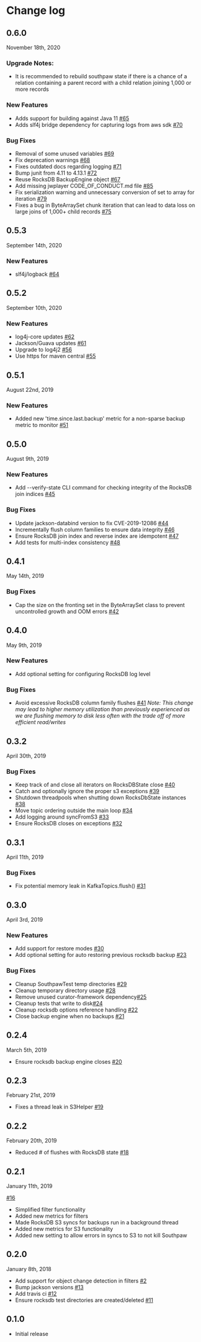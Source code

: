 # Change log

## 0.6.0
November 18th, 2020

### Upgrade Notes:
* It is recommended to rebuild southpaw state if there is a chance of a relation containing a parent record with a child relation joining 1,000 or more records

### New Features
* Adds support for building against Java 11 [#65](https://github.com/jwplayer/southpaw/pull/65)
* Adds slf4j bridge dependency for capturing logs from aws sdk [#70](https://github.com/jwplayer/southpaw/pull/70)

### Bug Fixes
* Removal of some unused variables [#69](https://github.com/jwplayer/southpaw/pull/69)
* Fix deprecation warnings [#68](https://github.com/jwplayer/southpaw/pull/68)
* Fixes outdated docs regarding logging [#71](https://github.com/jwplayer/southpaw/pull/71)
* Bump junit from 4.11 to 4.13.1 [#72](https://github.com/jwplayer/southpaw/pull/72)
* Reuse RocksDB BackupEngine object [#67](https://github.com/jwplayer/southpaw/pull/67)
* Add missing jwplayer CODE_OF_CONDUCT.md file [#85](https://github.com/jwplayer/southpaw/pull/85)
* Fix serialization warning and unnecessary conversion of set to array for iteration [#79](https://github.com/jwplayer/southpaw/pull/79)
* Fixes a bug in ByteArraySet chunk iteration that can lead to data loss on large joins of 1,000+ child records [#75](https://github.com/jwplayer/southpaw/pull/75)

## 0.5.3
September 14th, 2020

### New Features
* slf4j/logback [#64](https://github.com/jwplayer/southpaw/pull/64)

## 0.5.2
September 10th, 2020

### New Features
* log4j-core updates [#62](https://github.com/jwplayer/southpaw/pull/62)
* Jackson/Guava updates [#61](https://github.com/jwplayer/southpaw/pull/61)
* Upgrade to log4j2 [#56](https://github.com/jwplayer/southpaw/pull/56)
* Use https for maven central [#55](https://github.com/jwplayer/southpaw/pull/55)

## 0.5.1
August 22nd, 2019

### New Features
* Added new 'time.since.last.backup' metric for a non-sparse backup metric to monitor [#51](https://github.com/jwplayer/southpaw/pull/51)

## 0.5.0
August 9th, 2019

### New Features
* Add --verify-state CLI command for checking integrity of the RocksDB join indices [#45](https://github.com/jwplayer/southpaw/pull/45)

### Bug Fixes
* Update jackson-databind version to fix CVE-2019-12086 [#44](https://github.com/jwplayer/southpaw/pull/44)
* Incrementally flush column families to ensure data integrity [#46](https://github.com/jwplayer/southpaw/pull/46)
* Ensure RocksDB join index and reverse index are idempotent [#47](https://github.com/jwplayer/southpaw/pull/47)
* Add tests for multi-index consistency [#48](https://github.com/jwplayer/southpaw/pull/48)

## 0.4.1
May 14th, 2019

### Bug Fixes
* Cap the size on the fronting set in the ByteArraySet class to prevent uncontrolled growth and OOM errors [#42](https://github.com/jwplayer/southpaw/pull/42) 

## 0.4.0
May 9th, 2019

### New Features
* Add optional setting for configuring RocksDB log level

### Bug Fixes
* Avoid excessive RocksDB column family flushes [#41](https://github.com/jwplayer/southpaw/pull/41) *Note: This change may lead to higher memory utilization than previously experienced as we are flushing memory to disk less often with the trade off of more efficient read/writes*

## 0.3.2
April 30th, 2019

### Bug Fixes
* Keep track of and close all iterators on RocksDBState close [#40](https://github.com/jwplayer/southpaw/pull/40)
* Catch and optionally ignore the proper s3 exceptions [#39](https://github.com/jwplayer/southpaw/pull/39)
* Shutdown threadpools when shutting down RocksDbState instances [#38](https://github.com/jwplayer/southpaw/pull/38)
* Move topic ordering outside the main loop [#34](https://github.com/jwplayer/southpaw/pull/34)
* Add logging around syncFromS3 [#33](https://github.com/jwplayer/southpaw/pull/33)
* Ensure RocksDB closes on exceptions [#32](https://github.com/jwplayer/southpaw/pull/32)

## 0.3.1
April 11th, 2019

### Bug Fixes
* Fix potential memory leak in KafkaTopics.flush() [#31](https://github.com/jwplayer/southpaw/pull/31)

## 0.3.0
April 3rd, 2019

### New Features
* Add support for restore modes [#30](https://github.com/jwplayer/southpaw/pull/30)
* Add optional setting for auto restoring previous rocksdb backup [#23](https://github.com/jwplayer/southpaw/pull/23)

### Bug Fixes
* Cleanup SouthpawTest temp directories [#29](https://github.com/jwplayer/southpaw/pull/29)
* Cleanup temporary directory usage [#28](https://github.com/jwplayer/southpaw/pull/28)
* Remove unused curator-framework dependency[#25](https://github.com/jwplayer/southpaw/pull/25)
* Cleanup tests that write to disk[#24](https://github.com/jwplayer/southpaw/pull/24)
* Cleanup rocksdb options reference handling [#22](https://github.com/jwplayer/southpaw/pull/22)
* Close backup engine when no backups [#21](https://github.com/jwplayer/southpaw/pull/21)

## 0.2.4
March 5th, 2019

* Ensure rocksdb backup engine closes [#20](https://github.com/jwplayer/southpaw/pull/20)

## 0.2.3
February 21st, 2019

* Fixes a thread leak in S3Helper [#19](https://github.com/jwplayer/southpaw/pull/19)

## 0.2.2
February 20th, 2019

* Reduced # of flushes with RocksDB state [#18](https://github.com/jwplayer/southpaw/pull/18)  

## 0.2.1
January 11th, 2019

[#16](https://github.com/jwplayer/southpaw/pull/16)
* Simplified filter functionality 
* Added new metrics for filters
* Made RocksDB S3 syncs for backups run in a background thread
* Added new metrics for S3 functionality
* Added new setting to allow errors in syncs to S3 to not kill Southpaw 

## 0.2.0
January 8th, 2018

* Add support for object change detection in filters [#2](https://github.com/jwplayer/southpaw/pull/2)
* Bump jackson versions [#13](https://github.com/jwplayer/southpaw/pull/13)
* Add travis ci [#12](https://github.com/jwplayer/southpaw/pull/12)
* Ensure rocksdb test directories are created/deleted [#11](https://github.com/jwplayer/southpaw/pull/11)

## 0.1.0

* Initial release
